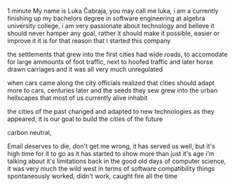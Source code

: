1 minute
My name is Luka Čabraja, you may call me luka, i am a currently finishing up my bachelors degree in software engineering at algebra university college, 
i am very passionate about technology and believe it should never hamper any goal, rather it should make it possible, easier or improve it
it is for that reason that i started this company

the settlements that grew into the first cities had wide roads, to accomodate for large ammounts of foot traffic, next to hoofed traffic and later horse drawn carriages and it was all very much unregulated

when cars came along the city officials realized that cities should adapt more to cars, centuries later and the seeds they sew grew into the urban hellscapes that most of us currently alive inhabit

the cities of the past changed and adapted to new technologies as they appeared, it is our goal to build the cities of the future

carbon neutral, 

Email deserves to die,
don't get me wrong, it has served us well, but it's high time for it to go
as it has started to show more than just it's age
i'm talking about it's limitations
back in the good old days of computer science, it was very much the wild west in terms of software compatibility
things spontaneously worked, didn't work, caught fire all the time

